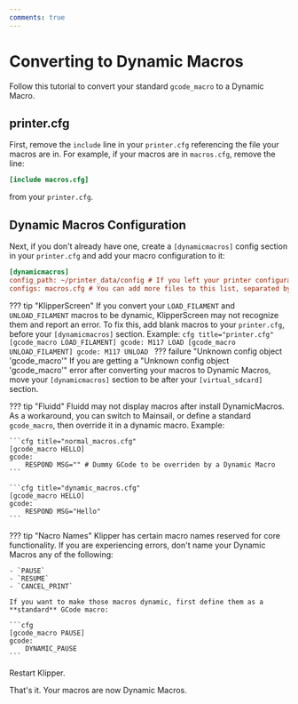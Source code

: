 ```yaml
---
comments: true
---
```


# Converting to Dynamic Macros

Follow this tutorial to convert your standard `gcode_macro` to a Dynamic Macro. 

## printer.cfg

First, remove the `include` line in your `printer.cfg` referencing the file your macros are in. For example, if your macros are in `macros.cfg`, remove the line:

```cfg
[include macros.cfg]
```

from your `printer.cfg`.

## Dynamic Macros Configuration

Next, if you don't already have one, create a `[dynamicmacros]` config section in your `printer.cfg` and add your macro configuration to it:

```cfg title="printer.cfg"
[dynamicmacros]
config_path: ~/printer_data/config # If you left your printer configuration path as the default, you don't need to specify this
configs: macros.cfg # You can add more files to this list, separated by commas.
```

??? tip "KlipperScreen"
    If you convert your `LOAD_FILAMENT` and `UNLOAD_FILAMENT` macros to be dynamic, KlipperScreen may not recognize them and report an error. To fix this, add blank macros to your `printer.cfg`, before your `[dynamicmacros]` section. Example:
    ```cfg title="printer.cfg"
    [gcode_macro LOAD_FILAMENT]
    gcode:
        M117 LOAD
    [gcode_macro UNLOAD_FILAMENT]
    gcode:
        M117 UNLOAD
    ```
??? failure "Unknown config object 'gcode_macro'"
    If you are getting a "Unknown config object 'gcode_macro'" error after converting your macros to Dynamic Macros, move your `[dynamicmacros]` section to be after your `[virtual_sdcard]` section.

??? tip "Fluidd"
    Fluidd may not display macros after install DynamicMacros. As a workaround, you can switch to Mainsail, or define a standard `gcode_macro`, then override it in a dynamic macro. Example:

    ```cfg title="normal_macros.cfg"
    [gcode_macro HELLO]
    gcode:
        RESPOND MSG="" # Dummy GCode to be overriden by a Dynamic Macro
    ```

    ```cfg title="dynamic_macros.cfg"
    [gcode_macro HELLO]
    gcode:
        RESPOND MSG="Hello"
    ```

??? tip "Nacro Names"
    Klipper has certain macro names reserved for core functionality. If you are experiencing errors, don't name your Dynamic Macros any of the following:
    
    - `PAUSE`
    - `RESUME`
    - `CANCEL_PRINT`

    If you want to make those macros dynamic, first define them as a **standard** GCode macro:

    ```cfg
    [gcode_macro PAUSE]
    gcode:
        DYNAMIC_PAUSE
    ```

Restart Klipper.

That's it. Your macros are now Dynamic Macros.